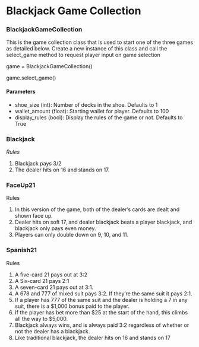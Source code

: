 # Blackjack Game Collection

### **BlackjackGameCollection**

This is the game collection class that is used to start one of the three games as detailed below.
Create a new instance of this class and call the select_game method to request player input on game selection

game = BlackjackGameCollection()

game.select_game()

#### Parameters

* shoe_size (int): Number of decks in the shoe. Defaults to 1
* wallet_amount (float): Starting wallet for player. Defaults to 100
* display_rules (bool): Display the rules of the game or not. Defaults to True

### Blackjack

_Rules_
1. Blackjack pays 3/2
2. The dealer hits on 16 and stands on 17.

### FaceUp21

Rules
1. In this version of the game, both of the dealer’s cards are dealt and shown face up.
2. Dealer hits on soft 17, and dealer blackjack beats a player blackjack, and blackjack only pays even money.
3. Players can only double down on 9, 10, and 11.

### Spanish21

Rules
1. A five-card 21 pays out at 3:2 
2. A Six-card 21 pays 2:1
3. A seven-card 21 pays out at 3:1.
4. A 678 and 777 of mixed suit pays 3:2. If they’re the same suit it pays 2:1.
5. If a player has 777 of the same suit and the dealer is holding a 7 in any suit, there is a $1,000 bonus paid to the player.
6. If the player has bet more than $25 at the start of the hand, this climbs all the way to $5,000.
7. Blackjack always wins, and is always paid 3:2 regardless of whether or not the dealer has a blackjack.
8. Like traditional blackjack, the dealer hits on 16 and stands on 17

